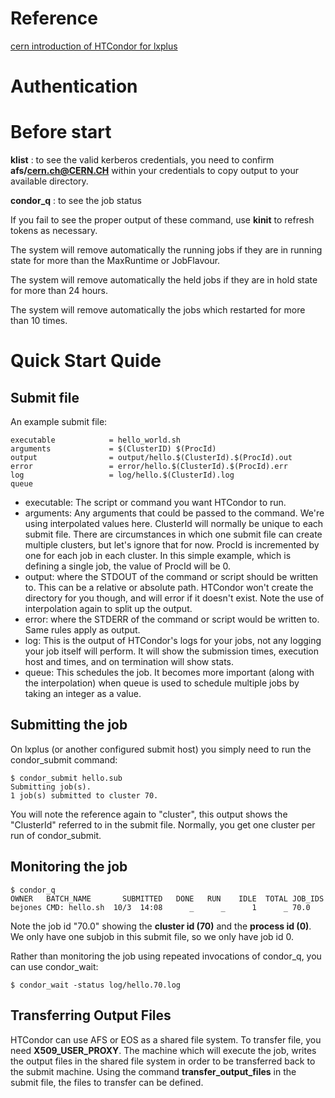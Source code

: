 # Reference

[cern introduction of HTCondor for lxplus](http://batchdocs.web.cern.ch/batchdocs/index.html)
# Authentication

# Before start

**klist** : to see the valid kerberos credentials, you need to confirm **afs/cern.ch@CERN.CH** within your credentials to copy output to your available directory.

**condor\_q** : to see the job status

If you fail to see the proper output of these command, use **kinit** to refresh tokens as necessary.

The system will remove automatically the running jobs if they are in running state for more than the MaxRuntime or JobFlavour.

The system will remove automatically the held jobs if they are in hold state for more than 24 hours.

The system will remove automatically the jobs which restarted for more than 10 times.

# Quick Start Quide

## Submit file

An example submit file:

```
executable            = hello_world.sh
arguments             = $(ClusterID) $(ProcId)
output                = output/hello.$(ClusterId).$(ProcId).out
error                 = error/hello.$(ClusterId).$(ProcId).err
log                   = log/hello.$(ClusterId).log
queue
```

 * executable: The script or command you want HTCondor to run.
 * arguments: Any arguments that could be passed to the command. We're using interpolated values here. ClusterId will normally be unique to each submit file. There are circumstances in which one submit file can create multiple clusters, but let's ignore that for now. ProcId is incremented by one for each job in each cluster. In this simple example, which is defining a single job, the value of ProcId will be 0.
 * output: where the STDOUT of the command or script should be written to. This can be a relative or absolute path. HTCondor won't create the directory for you though, and will error if it doesn't exist. Note the use of interpolation again to split up the output.
 * error: where the STDERR of the command or script would be written to. Same rules apply as output.
 * log: This is the output of HTCondor's logs for your jobs, not any logging your job itself will perform. It will show the submission times, execution host and times, and on termination will show stats.
 * queue: This schedules the job. It becomes more important (along with the interpolation) when queue is used to schedule multiple jobs by taking an integer as a value.

## Submitting the job

 On lxplus (or another configured submit host) you simply need to run the condor\_submit command:

 ```
 $ condor_submit hello.sub
 Submitting job(s).
 1 job(s) submitted to cluster 70.
 ```

 You will note the reference again to "cluster", this output shows the "ClusterId" referred to in the submit file. Normally, you get one cluster per run of condor\_submit.

## Monitoring the job

 ```
 $ condor_q
 OWNER   BATCH_NAME       SUBMITTED   DONE   RUN    IDLE  TOTAL JOB_IDS
 bejones CMD: hello.sh  10/3  14:08      _      _      1      _ 70.0
 ```

 Note the job id "70.0" showing the **cluster id (70)** and the **process id (0)**. We only have one subjob in this submit file, so we only have job id 0.

 Rather than monitoring the job using repeated invocations of condor\_q, you can use condor\_wait:
 ```
 $ condor_wait -status log/hello.70.log
 ```

## Transferring Output Files

 HTCondor can use AFS or EOS as a shared file system.
 To transfer file, you need **X509_USER_PROXY**.
 The machine which will execute the job, writes the output files in the shared file system in order to be transferred back to the submit machine.
 Using the command **transfer\_output\_files** in the submit file, the files to transfer can be defined.
